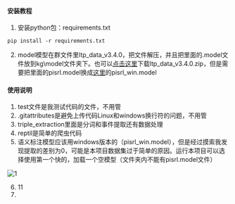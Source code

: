 #### 安装教程

1.  安装python包：requirements.txt
~~~
pip install -r requirements.txt
~~~
2.  model模型在群文件里ltp_data_v3.4.0，把文件解压，并且把里面的.model文件放到kg\model文件夹下。也可以[点击这里](http://ltp.ai/download.html)下载ltp_data_v3.4.0.zip，但是需要把里面的pisrl.model换成[这里](http://model.scir.yunfutech.com/server/3.4.0/pisrl_win.model)的pisrl_win.model



#### 使用说明

1.  test文件是我测试代码的文件，不用管
2.  .gitattributes是避免上传代码Linux和windows换行符的问题，不用管
3.  triple_extraction里面是分词和事件提取还有数据处理
4.  reptil是简单的爬虫代码
5.  语义标注模型应该用windows版本的（pisrl_win.model），但是经过摸索我发现提取的差别为0，可能是本项目数据集过于简单的原因。运行本项目可以选择使用第一个快的，加载一个空模型（文件夹内不能有pisrl.model文件）

![1](https://github.com/Starry-16/KRR/assets/89348402/1cb03a6d-897c-4c6f-9f4b-6e302a76ed37)

6.  11
7.  






